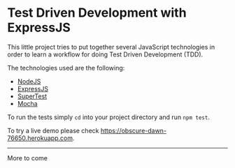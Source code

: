 # Test Driven Development with ExpressJS

This little project tries to put together several JavaScript technologies
in order to learn a workflow for doing Test Driven Development (TDD).

The technologies used are the following:

* [NodeJS](https://github.com/nodejs/node)
* [ExpressJS](https://github.com/expressjs/express)
* [SuperTest](https://github.com/visionmedia/supertest)
* [Mocha](https://github.com/mochajs/mocha)

To run the tests simply `cd` into your project directory and run `npm test`.

To try a live demo please check <https://obscure-dawn-76650.herokuapp.com>.

---
More to come
